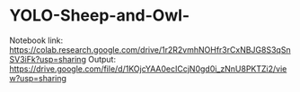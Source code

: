 # YOLO-Sheep-and-Owl-

Notebook link: https://colab.research.google.com/drive/1r2R2vmhNOHfr3rCxNBJG8S3qSnSV3iFk?usp=sharing
Output: https://drive.google.com/file/d/1KOjcYAA0ecICcjN0gd0i_zNnU8PKTZi2/view?usp=sharing
